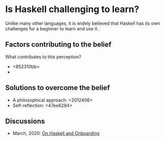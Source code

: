 # Is Haskell challenging to learn?

Unlike many other languages, it is widely believed that Haskell has its own challenges for a beginner to learn and use it.

## Factors contributing to the belief

What contributes to this perception?

* <852310bb>
* <f1f12133>

## Solutions to overcome the belief

* A philosophical approach: <2012406>
* Self-reflection: <47ee6284>


## Discussions

* March, 2020: [On Haskell and Onboarding](https://old.reddit.com/r/haskell/comments/fpdsit/on_haskell_and_onboarding/)

